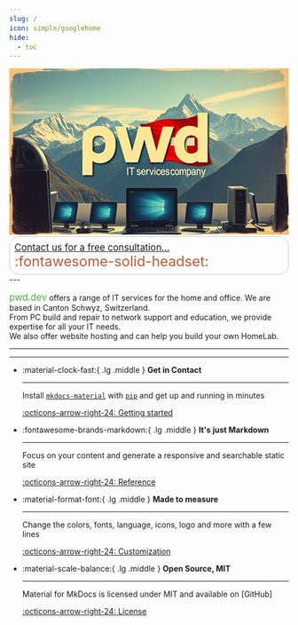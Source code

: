 ```yaml
---
slug: /
icon: simple/googlehome 
hide:
  - toc
---
```

<style>
  .md-typeset h1,
  .md-content__button {
    display: none;
  }
</style>

<div style="text-align: left;">
  <img src="images/aipwd9.jpg" alt="Image title" style="height: 300px;">
</div>
<span style="display: inline-block; font-size: 1.2em; padding: 0.5em; border: 1px solid #ccc; border-radius: 1em;">
    <a href="/contact">Contact us for a free consultation...</a>
    <a style="font-size: 1.5em; color:#c0583a; display: inline-block; vertical-align: middle;">:fontawesome-solid-headset:</a>
</span>
---

<span style="font-size: 1.2em; color:#4cae4f; ">pwd.dev</span> offers a range of IT services for the home and office. We are based in Canton Schwyz, Switzerland.  
From PC build and repair to network support and education, we provide expertise for all your IT needs.  
We also offer website hosting and can help you build your own HomeLab.
</span>

---

---

<div class="grid cards" markdown>

-   :material-clock-fast:{ .lg .middle } __Get in Contact__

    ---

    Install [`mkdocs-material`](#) with [`pip`](#) and get up
    and running in minutes

    [:octicons-arrow-right-24: Getting started](#)

-   :fontawesome-brands-markdown:{ .lg .middle } __It's just Markdown__

    ---

    Focus on your content and generate a responsive and searchable static site

    [:octicons-arrow-right-24: Reference](#)

-   :material-format-font:{ .lg .middle } __Made to measure__

    ---

    Change the colors, fonts, language, icons, logo and more with a few lines

    [:octicons-arrow-right-24: Customization](#)

-   :material-scale-balance:{ .lg .middle } __Open Source, MIT__

    ---

    Material for MkDocs is licensed under MIT and available on [GitHub]

    [:octicons-arrow-right-24: License](#)

</div>

